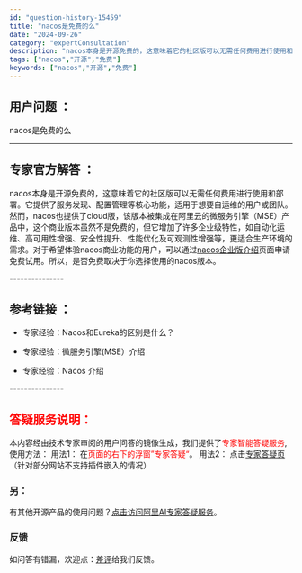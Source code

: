 ```yaml
---
id: "question-history-15459"
title: "nacos是免费的么"
date: "2024-09-26"
category: "expertConsultation"
description: "nacos本身是开源免费的，这意味着它的社区版可以无需任何费用进行使用和部署。它提供了服务发现、配置管理等核心功能，适用于想要自运维的用户或团队。然而，nacos也提供了cloud版，该版本被集成在阿里云的微服务引擎（MSE）产品中，这个商业版本虽然不是免费的，但它增加了许多企业级特性，如自动化运维"
tags: ["nacos","开源","免费"]
keywords: ["nacos","开源","免费"]
---
```


## 用户问题 ： 
 nacos是免费的么  

---------------
## 专家官方解答 ：

nacos本身是开源免费的，这意味着它的社区版可以无需任何费用进行使用和部署。它提供了服务发现、配置管理等核心功能，适用于想要自运维的用户或团队。然而，nacos也提供了cloud版，该版本被集成在阿里云的微服务引擎（MSE）产品中，这个商业版本虽然不是免费的，但它增加了许多企业级特性，如自动化运维、高可用性增强、安全性提升、性能优化及可观测性增强等，更适合生产环境的需求。对于希望体验nacos商业功能的用户，可以通过[nacos企业版介绍](https://nacos.io/cloud/?from=wuyi)页面申请免费试用。所以，是否免费取决于你选择使用的nacos版本。


<font color="#949494">---------------</font> 


## 参考链接 ：

* 专家经验：Nacos和Eureka的区别是什么？ 
 
 * 专家经验：微服务引擎(MSE）介绍 
 
 * 专家经验：Nacos 介绍 


 <font color="#949494">---------------</font> 
 


## <font color="#FF0000">答疑服务说明：</font> 

本内容经由技术专家审阅的用户问答的镜像生成，我们提供了<font color="#FF0000">专家智能答疑服务</font>,使用方法：
用法1： 在<font color="#FF0000">页面的右下的浮窗”专家答疑“</font>。
用法2： 点击[专家答疑页](https://answer.opensource.alibaba.com/docs/intro)（针对部分网站不支持插件嵌入的情况）
### 另：


有其他开源产品的使用问题？[点击访问阿里AI专家答疑服务](https://answer.opensource.alibaba.com/docs/intro)。
### 反馈
如问答有错漏，欢迎点：[差评](https://ai.nacos.io/user/feedbackByEnhancerGradePOJOID?enhancerGradePOJOId=16012)给我们反馈。
